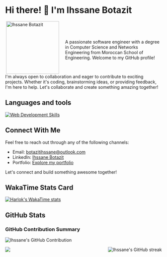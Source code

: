 # Hi there! 👋 I'm Ihssane Botazit

<div style="display: flex; align-items: center;">
    <img align="right" src="/public/images/avatar.png" alt="Ihssane Botazit" width="170" style="margin-right: 20px;">
    <p style="margin-bottom: 0;">A passionate software engineer with a degree in Computer Science and Networks Engineering from Moroccan School of Engineering. Welcome to my GitHub profile!</p>
</div>
<p style="margin-top: 0; margin-bottom: 0;">
    I'm always open to collaboration and eager to contribute to exciting projects. Whether it's coding, brainstorming ideas, or providing feedback, I'm here to help. Let's collaborate and create something amazing together!
</p>

## Languages and tools

[![Web Development Skills](https://skillicons.dev/icons?i=c,cpp,cs,java,python,js,html,css,bootstrap,php,sass,tailwind,ts,dart,solidity,angular,django,nextjs,react,spring,flutter,maven,vite,mysql,postgres,sqlite,docker,jenkins,rabbitmq,kafka,linux,vercel,git,github,gitlab,figma,firebase,jest,postman)](https://skillicons.dev)

## Connect With Me

Feel free to reach out through any of the following channels:

- Email: [botazitihssane@outlook.com](mailto:botazitihssane@outlook.com)
- LinkedIn: [Ihssane Botazit](https://www.linkedin.com/in/ihssanebotazit/)
- Portfolio: [Explore my portfolio](https://portfolio-ihssane-projects.vercel.app/)

Let's connect and build something awesome together!

## WakaTime Stats Card

[![Harlok's WakaTime stats](https://github-readme-stats.vercel.app/api/wakatime?username=botazitihssane&theme=radical&layout=compact)](https://github.com/anuraghazra/github-readme-stats)

## GitHub Stats

### GitHub Contribution Summary

<img align="center" src="https://github-profile-summary-cards.vercel.app/api/cards/profile-details?username=botazitihssane&theme=radical" alt="Ihssane's GitHub Contribution"/>
<p>
<img align="left" src="https://github-readme-stats.vercel.app/api/top-langs/?username=botazitihssane&hide_progress=true&hide=html,css&theme=radical">
</p>
<p>
<img align="right" src="https://streak-stats.demolab.com?user=botazitihssane&theme=radical" alt="Ihssane's GitHub streak"/>
</p>